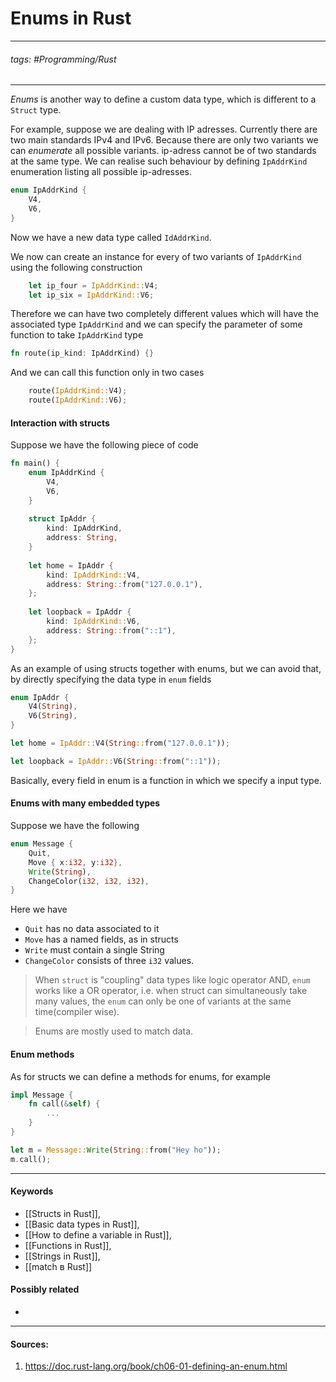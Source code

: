 # Enums in Rust
***
###### tags: #Programming/Rust 
***
*Enums* is another way to define a custom data type, which is different to a `Struct` type.

For example, suppose we are dealing with IP adresses. Currently there are two main standards IPv4 and IPv6. Because there are only two variants we can *enumerate* all possible variants. ip-adress cannot be of two standards at the same type.
We can realise such behaviour by defining `IpAddrKind` enumeration listing all possible ip-adresses.
```rust
enum IpAddrKind {
	V4,
	V6,
}
```
Now we have a new data type called `IdAddrKind`.

We now can create an instance for every of two variants of `IpAddrKind` using the following construction
```rust
	let ip_four = IpAddrKind::V4;
	let ip_six = IpAddrKind::V6;
```
Therefore we can have two completely different values which will have the associated type `IpAddrKind` and we can specify the parameter of some function to take `IpAddrKind` type
```rust
fn route(ip_kind: IpAddrKind) {}
```
And we can call this function only in two cases
```rust
	route(IpAddrKind::V4);
	route(IpAddrKind::V6);
```
#### Interaction with structs
Suppose we have the following piece of code
```rust
fn main() {
    enum IpAddrKind {
        V4,
        V6,
    }
	
    struct IpAddr {
        kind: IpAddrKind,
        address: String,
    }
	
    let home = IpAddr {
        kind: IpAddrKind::V4,
        address: String::from("127.0.0.1"),
    };
	
    let loopback = IpAddr {
        kind: IpAddrKind::V6,
        address: String::from("::1"),
    };
}
```
As an example of using structs together with enums, but we can avoid that, by directly specifying the data type in `enum` fields 
```rust
enum IpAddr {
	V4(String),
	V6(String),
}

let home = IpAddr::V4(String::from("127.0.0.1"));

let loopback = IpAddr::V6(String::from("::1"));
```
Basically, every field in enum is a function in which we specify a input type.
#### Enums with many embedded types
Suppose we have the following
```rust
enum Message {
	Quit,
	Move { x:i32, y:i32},
	Write(String),
	ChangeColor(i32, i32, i32),
}
```
Here we have
- `Quit` has no data associated to it
- `Move` has a named fields, as in structs
- `Write` must contain a single String
- `ChangeColor` consists of three `i32` values.

>When `struct` is "coupling" data types like logic operator AND, `enum` works like a OR operator, i.e. when struct can simultaneously take many values, the `enum` can only be one of variants at the same time(compiler wise).

>Enums are mostly used to match data.

#### Enum methods
As for structs we can define a methods for enums, for example
```rust
impl Message {
	fn call(&self) {
		...
	}
}

let m = Message::Write(String::from("Hey ho"));
m.call();
```
***
#### Keywords
- [[Structs in Rust]],
- [[Basic data types in Rust]],
- [[How to define a variable in Rust]],
- [[Functions in Rust]],
- [[Strings in Rust]],
- [[match в Rust]]
#### Possibly related
- 
***
#### Sources:
1. https://doc.rust-lang.org/book/ch06-01-defining-an-enum.html